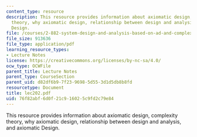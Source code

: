 ```yaml
---
content_type: resource
description: This resource provides information about axiomatic design, complexity
  theory, why axiomatic design, relationship between design and analysis, and axiomatic
  Design.
file: /courses/2-882-system-design-and-analysis-based-on-ad-and-complexity-theories-spring-2005/76f82abf6d0f21c916025c9fd2c79e84_lec202.pdf
file_size: 913636
file_type: application/pdf
learning_resource_types:
- Lecture Notes
license: https://creativecommons.org/licenses/by-nc-sa/4.0/
ocw_type: OCWFile
parent_title: Lecture Notes
parent_type: CourseSection
parent_uid: d82df6b9-7f23-9698-5d55-3d1d5db8b8fd
resourcetype: Document
title: lec202.pdf
uid: 76f82abf-6d0f-21c9-1602-5c9fd2c79e84
---
```

This resource provides information about axiomatic design, complexity theory, why axiomatic design, relationship between design and analysis, and axiomatic Design.